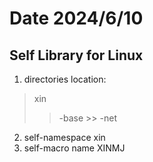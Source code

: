 # Date 2024/6/10
## Self Library for Linux
1. directories location:
> xin
>> -base
    >> -net

2. self-namespace xin
3. self-macro name XINMJ